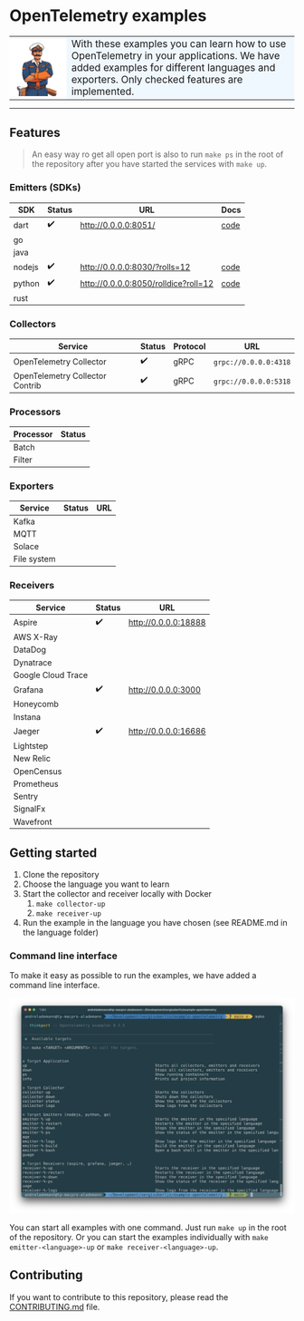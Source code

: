 # OpenTelemetry examples

<table>
  <tr>
    <th width="20%" style="padding:0">
      <img src="./docs/exampler.png" title="The Exampler"/>
    </th>
    <td style="background: #f0f8ff;font-size:124%;">
      With these examples you can learn how 
      to use OpenTelemetry in your applications. 
      We have added examples for different languages and exporters. 
      Only checked features are implemented.
   </td>
  </tr>
</table>

---

## Features

> An easy way ro get all open port is also to run `make ps` in the root of the
> repository after you have started the services with `make up`.

### Emitters (SDKs)

| SDK    | Status | URL                                    | Docs                               |
|--------|--------|----------------------------------------|------------------------------------|
| dart   | ✔️     | <http://0.0.0.0:8051/>                 | [code](examples/emitters/dart/dice) |
| go     |        |                                        |                                    |
| java   |        |                                        |                                    |
| nodejs | ✔️     | <http://0.0.0.0:8030/?rolls=12>        | [code](examples/emitters/nodejs)   |
| python | ✔️     | <http://0.0.0.0:8050/rolldice?roll=12> | [code](examples/emitters/python)   |
| rust   |        |                                        |                                    |

### Collectors

| Service                         | Status | Protocol | URL                   |
|---------------------------------|--------|----------|-----------------------|
| OpenTelemetry Collector         | ✔️     | gRPC     | `grpc://0.0.0.0:4318` |
| OpenTelemetry Collector Contrib | ✔️     | gRPC     | `grpc://0.0.0.0:5318` |

### Processors

| Processor | Status |
|-----------|--------|
| Batch     |        |
| Filter    |        |

### Exporters

| Service     | Status | URL |
|-------------|--------|-----|
| Kafka       |        |     |
| MQTT        |        |     |
| Solace      |        |     |
| File system |        |     |

### Receivers

| Service            | Status | URL                    |
|--------------------|--------|------------------------|
| Aspire             | ✔️     | <http://0.0.0.0:18888> |
| AWS X-Ray          |        |                        |
| DataDog            |        |                        |
| Dynatrace          |        |                        |
| Google Cloud Trace |        |                        |
| Grafana            | ✔️     | <http://0.0.0.0:3000>  |
| Honeycomb          |        |                        |
| Instana            |        |                        |
| Jaeger             | ✔️     | <http://0.0.0.0:16686> |
| Lightstep          |        |                        |
| New Relic          |        |                        |
| OpenCensus         |        |                        |
| Prometheus         |        |                        |
| Sentry             |        |                        |
| SignalFx           |        |                        |
| Wavefront          |        |                        |

## Getting started

1. Clone the repository
2. Choose the language you want to learn
3. Start the collector and receiver locally with Docker
    1. `make collector-up`
    2. `make receiver-up`
4. Run the example in the language you have chosen (see README.md in the
   language folder)

### Command line interface

To make it easy as possible to run the examples, we have added a command line
interface.

![Command line interface with make](docs/cli.png)

You can start all examples with one command. Just run `make up` in the root of
the repository. Or you can start the examples individually
with `make emitter-<language>-up` or `make receiver-<language>-up`.

## Contributing

If you want to contribute to this repository, please read
the [CONTRIBUTING.md](CONTRIBUTING.md) file.
